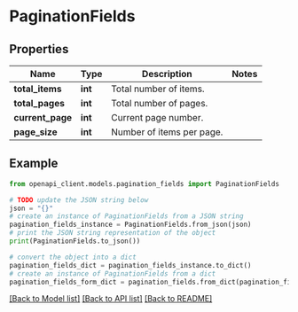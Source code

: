 # PaginationFields


## Properties

Name | Type | Description | Notes
------------ | ------------- | ------------- | -------------
**total_items** | **int** | Total number of items. | 
**total_pages** | **int** | Total number of pages. | 
**current_page** | **int** | Current page number. | 
**page_size** | **int** | Number of items per page. | 

## Example

```python
from openapi_client.models.pagination_fields import PaginationFields

# TODO update the JSON string below
json = "{}"
# create an instance of PaginationFields from a JSON string
pagination_fields_instance = PaginationFields.from_json(json)
# print the JSON string representation of the object
print(PaginationFields.to_json())

# convert the object into a dict
pagination_fields_dict = pagination_fields_instance.to_dict()
# create an instance of PaginationFields from a dict
pagination_fields_form_dict = pagination_fields.from_dict(pagination_fields_dict)
```
[[Back to Model list]](../README.md#documentation-for-models) [[Back to API list]](../README.md#documentation-for-api-endpoints) [[Back to README]](../README.md)


